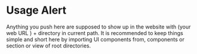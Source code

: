 # Usage Alert

Anything you push here are supposed to show up in the website with (your web URL ) + directory in current path.
It is recommended to keep things simple and short here by importing UI components from, components or section or view  of root directories.
